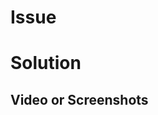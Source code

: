 # Issue

<!-- Describe the issue your pull request addressing -->

# Solution

<!-- Describe the changes made to address the issue above -->

## Video or Screenshots

<!-- If you made changes to experience or documentation please include visuals or video to demonstrate the changes -->

